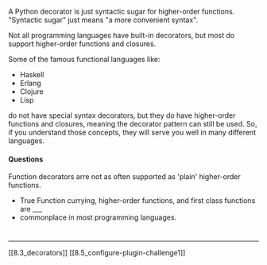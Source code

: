 A Python decorator is just syntactic sugar for higher-order functions. 
"Syntactic sugar" just means "a more convenient syntax".

Not all programming languages have built-in decorators, 
but most do support higher-order functions and closures.

Some of the famous functional languages like:

- Haskell
- Erlang
- Clojure
- Lisp

do not have special syntax decorators, 
but they do have higher-order functions and closures, 
meaning the decorator pattern can still be used. 
So, if you understand those concepts, 
they will serve you well in many different languages.

#### Questions
Function decorators arre not as often supported as 'plain' higher-order functions. 
- True
Function currying, higher-order functions, and first class functions are ___
- commonplace in most programming languages.

# 
---
[[8.3_decorators]]
[[8.5_configure-plugin-challenge1]]